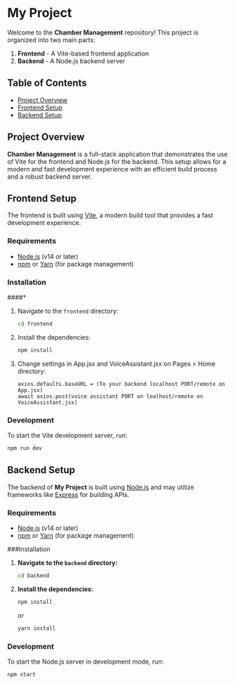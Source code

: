 # My Project

Welcome to the **Chamber Management** repository! This project is organized into two main parts:

1. **Frontend** - A Vite-based frontend application
2. **Backend** - A Node.js backend server

## Table of Contents

- [Project Overview](#project-overview)
- [Frontend Setup](#frontend-setup)
- [Backend Setup](#backend-setup)

## Project Overview

**Chamber Management** is a full-stack application that demonstrates the use of Vite for the frontend and Node.js for the backend. This setup allows for a modern and fast development experience with an efficient build process and a robust backend server.

## Frontend Setup

The frontend is built using [Vite](https://vitejs.dev/), a modern build tool that provides a fast development experience.

### Requirements

- [Node.js](https://nodejs.org/) (v14 or later)
- [npm](https://www.npmjs.com/) or [Yarn](https://classic.yarnpkg.com/) (for package management)

### Installation
####*
1. Navigate to the `frontend` directory:

    ```bash
    cd frontend
    ```

2. Install the dependencies:

    ```bash
    npm install
    ```
3. Change settings in App.jsx and VoiceAssistant.jsx on Pages > Home directory:
     ```
     axios.defaults.baseURL = (To your backend localhost PORT/remote on App.jsx)
     await axios.post(voice assistant PORT on loalhost/remote on VoiceAssistant.jsx) 
     ```

   

### Development

To start the Vite development server, run:

```bash
npm run dev
```

## Backend Setup

The backend of **My Project** is built using [Node.js](https://nodejs.org/) and may utilize frameworks like [Express](https://expressjs.com/) for building APIs.

### Requirements

- [Node.js](https://nodejs.org/) (v14 or later)
- [npm](https://www.npmjs.com/) or [Yarn](https://classic.yarnpkg.com/) (for package management)

###Installation

1. **Navigate to the `backend` directory:**

    ```bash
    cd backend
    ```

2. **Install the dependencies:**

    ```bash
    npm install
    ```

    or

    ```bash
    yarn install
    ```

### Development

To start the Node.js server in development mode, run:

```bash
npm start
```
